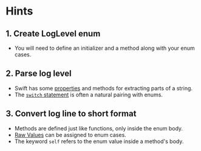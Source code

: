 # Hints

## 1. Create LogLevel enum

- You will need to define an initializer and a method along with your enum cases.

## 2. Parse log level

- Swift has some [properties][string-docs] and methods for extracting parts of a string.
- The [`switch` statement][switch-statement] is often a natural pairing with enums.

## 3. Convert log line to short format

- Methods are defined just like functions, only inside the enum body.
- [Raw Values][enum-raw-values] can be assigned to enum cases.
- The keyword `self` refers to the enum value inside a method's body.

[string-docs]: https://developer.apple.com/documentation/swift/string/
[switch-statement]: https://docs.swift.org/swift-book/LanguageGuide/ControlFlow.html#ID129
[enum-raw-values]: https://docs.swift.org/swift-book/LanguageGuide/Enumerations.html#ID149
